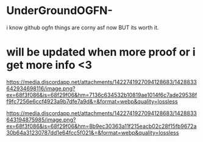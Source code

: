 # UnderGroundOGFN-
i know github ogfn things are corny asf now BUT its worth it.
# will be updated when more proof or i get more info <3

https://media.discordapp.net/attachments/1422741927094128683/1428833642934698116/image.png?ex=68f3f086&is=68f29f06&hm=7136c634532b10819ae1014f6c7ade29538ff9fc7256e6ccf4923a9b7dfe7a9d&=&format=webp&quality=lossless 

https://media.discordapp.net/attachments/1422741927094128683/1428833643194875985/image.png?ex=68f3f086&is=68f29f06&hm=8b9ec30363a11f215eacb02c28f15fb9672a30b64a31230787dd1e64fcc5f021&=&format=webp&quality=lossless
